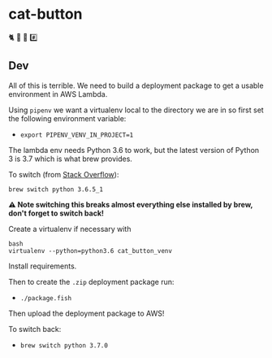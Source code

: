 # cat-button
🐈 🍖 📢 #️⃣

## Dev

All of this is terrible. We need to build a deployment package to get a usable environment in AWS Lambda.

Using `pipenv` we want a virtualenv local to the directory we are in so first set the following environment variable:
- `export PIPENV_VENV_IN_PROJECT=1`

The lambda env needs Python 3.6 to work, but the latest version of Python 3 is 3.7 which is what brew provides.

To switch (from [Stack Overflow](https://stackoverflow.com/questions/51726203/installing-python3-6-alongside-python3-7-on-mac)):
```
brew switch python 3.6.5_1
```

**⚠️ Note switching this breaks almost everything else installed by brew, don't forget to switch back!**

Create a virtualenv if necessary with
```
bash
virtualenv --python=python3.6 cat_button_venv
```

Install requirements.

Then to create the `.zip` deployment package run:
- `./package.fish`

Then upload the deployment package to AWS!

To switch back:
- `brew switch python 3.7.0`
